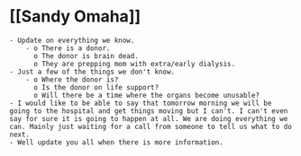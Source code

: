 # [[Sandy Omaha]]
	- Update on everything we know.
		- o There is a donor.
		  o The donor is brain dead.
		  o They are prepping mom with extra/early dialysis.
	- Just a few of the things we don't know.
		- o Where the donor is?
		  o Is the donor on life support?
		  o Will there be a time where the organs become unusable?
	- I would like to be able to say that tomorrow morning we will be going to the hospital and get things moving but I can't. I can't even say for sure it is going to happen at all. We are doing everything we can. Mainly just waiting for a call from someone to tell us what to do next.
	- Well update you all when there is more information.